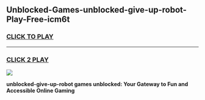 
## Unblocked-Games-unblocked-give-up-robot-Play-Free-icm6t
<h3>
<a href="https://premium76.site?title=unblocked-give-up-robot&ref=18A1">CLICK TO PLAY</a></h3>
<hr>

<h3>
<a href="https://premium76.site?title=unblocked-give-up-robot&ref=18A1">CLICK 2 PLAY</a>
  
</h3>

<a href="https://premium76.site?title=unblocked-give-up-robot&ref=18A1"><img src="https://clearcache.store/games.png"></a>


**unblocked-give-up-robot games unblocked: Your Gateway to Fun and Accessible Online Gaming**
